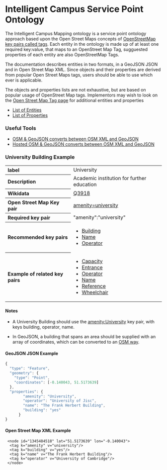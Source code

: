 # Intelligent Campus Service Point Ontology

The Intelligent Campus Mapping ontology is a service point ontology approach based upon the Open Street Maps concepts of [OpenStreetMap key pairs called tags](https://wiki.openstreetmap.org/wiki/Tags). Each entity in the ontology is made up of at least one required key:value, that maps to an OpenStreet Map Tag, sugguested properties of each entity are also OpenStreetMap Tags.

The documentation describes entities in two formats, in a GeoJSON JSON  and in Open Street Map XML. Since objects and their properties are derived from popular Open Street Maps tags, users should be able to use which ever is applicable.

The objects and properties lists are not exhaustive, but are based on popular usage of OpenStreet Map tags. Implementors may wish to look on the [Open Street Map Tag page](https://wiki.openstreetmap.org/wiki/Tags) for additional entities and properties 

- [List of Entities](./items.md)
- [List of Properties](./properties.md)

### Useful Tools

- [OSM & GeoJSON converts between OSM XML and GeoJSON](https://gist.github.com/tecoholic/1396990)
- [Hosted OSM & GeoJSON converts between OSM XML and GeoJSON](http://bretagne-vivante-dev.org/js/osm-and-geojson/)

### University Building Example

<table>
<tr><th align="left">label</th><td>University</td></tr>
<tr><th align="left">Description</th><td>Academic institution for further education</td></tr>
<tr><th align="left">Wikidata</th><td> <a href="https://www.wikidata.org/wiki/Q3918">Q3918</a> </td></tr>
<tr><th align="left">Open Street Map Key pair</th><td><a href="https://wiki.openstreetmap.org/wiki/Tag:amenity%3Duniversity">amenity=university</a></td></tr>
<tr><th align="left">Required key pair</th><td>"amenity":"university"</td></tr>
<tr><th align="left">Recommended key pairs</th><td><ul><li><a href="./items.md#entrance">Building</a></li><li><a href="./items.md#operator">Name</a></li><li><a href="./items.md#name">Operator</a></li></ul> </td></tr>
<tr><th align="left">Example of related key pairs</th><td><ul><li><a href="./items.md#capacity">Capacity</a></li><li><a href="./items.md#entrance">Entrance</a></li><li><a href="./items.md#operator">Operator</a></li><li><a href="./items.md#name">Name</a></li><li><a href="./items.md#reference">Reference</a></li><li><a href="./items.md#wheelchair">Wheelchair</a></li></ul> </td></tr>
</table>


#### Notes

- A University Building should use the [amenity:University](items.md#university) key pair, with keys building, operator, name.
 
- In GeoJSON, a building that spans an area should be supplied with an array of coordinates, which can be converted to an [OSM way](https://wiki.openstreetmap.org/wiki/Way).


#### GeoJSON JSON Example

``` Javascript
{
  "type": "Feature",
  "geometry": {
    "type": "Point",
    "coordinates": [-0.140043, 51.5173639]
  },
  "properties": {
        "amenity": "University",
        "operator": "University of Jisc",
        "name": "The Frank Herbert Building",
        "building": "yes"
      }
}
```

#### Open Street Map XML Example

```
 <node id="1345484518" lat="51.5173639" lon="-0.140043">
  <tag k="amenity" v="university"/>
  <tag k="building" v="yes"/>
  <tag k="name" v="The Frank Herbert Building"/>
  <tag k="operator" v="University of Cambridge"/>
 </node>
```
